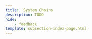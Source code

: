```yaml
---
title:  System Chains
description: TODO
hide: 
    - feedback
template: subsection-index-page.html
---
```

